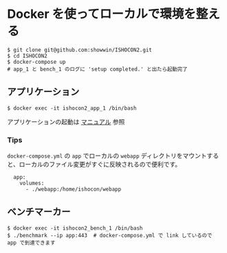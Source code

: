 # Docker を使ってローカルで環境を整える

```
$ git clone git@github.com:showwin/ISHOCON2.git
$ cd ISHOCON2
$ docker-compose up
# app_1 と bench_1 のログに 'setup completed.' と出たら起動完了
```

## アプリケーション

```
$ docker exec -it ishocon2_app_1 /bin/bash
```

アプリケーションの起動は [マニュアル](https://github.com/showwin/ISHOCON2/blob/master/doc/manual.md) 参照


### Tips

`docker-compose.yml` の `app` でローカルの `webapp` ディレクトリをマウントすると、ローカルのファイル変更がすぐに反映されるので便利です。
```
  app:
    volumes:
      - ./webapp:/home/ishocon/webapp
```

## ベンチマーカー

```
$ docker exec -it ishocon2_bench_1 /bin/bash
$ ./benchmark --ip app:443  # docker-compose.yml で link しているので app で到達できます
```
